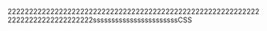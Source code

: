 2222222222222222222222222222222222222222222222222222222222222222222222222222222sssssssssssssssssssssssCSS

